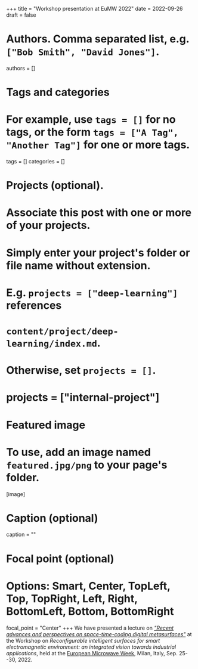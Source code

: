 +++
title = "Workshop presentation at EuMW 2022"
date = 2022-09-26
draft = false

# Authors. Comma separated list, e.g. `["Bob Smith", "David Jones"]`.
authors = []

# Tags and categories
# For example, use `tags = []` for no tags, or the form `tags = ["A Tag", "Another Tag"]` for one or more tags.
tags = []
categories = []

# Projects (optional).
#   Associate this post with one or more of your projects.
#   Simply enter your project's folder or file name without extension.
#   E.g. `projects = ["deep-learning"]` references
#   `content/project/deep-learning/index.md`.
#   Otherwise, set `projects = []`.
# projects = ["internal-project"]

# Featured image
# To use, add an image named `featured.jpg/png` to your page's folder.
[image]
  # Caption (optional)
  caption = ""

  # Focal point (optional)
  # Options: Smart, Center, TopLeft, Top, TopRight, Left, Right, BottomLeft, Bottom, BottomRight
  focal_point = "Center"
+++
We have presented a lecture on [*"Recent advances and perspectives on space-time-coding digital metasurfaces"*](/publication/galdi-eu-mw-2022/) at the Workshop on *Reconfigurable intelligent surfaces for smart electromagnetic environment: an integrated vision towards industrial applications*, held at the [European Microwave Week], Milan, Italy, Sep. 25--30, 2022.

[European Microwave Week]: https://www.eumweek.com/archive/eumweek2022/www.eumweek.com/index.html
